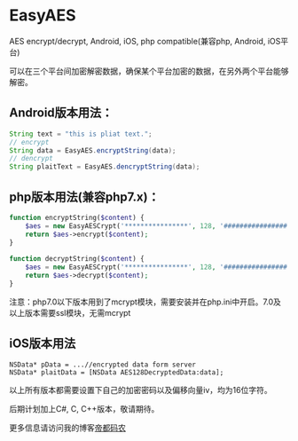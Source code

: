 # EasyAES
AES encrypt/decrypt, Android, iOS, php compatible(兼容php, Android, iOS平台) 

可以在三个平台间加密解密数据，确保某个平台加密的数据，在另外两个平台能够解密。

## Android版本用法：
```Java
String text = "this is pliat text.";
// encrypt
String data = EasyAES.encryptString(data);
// dencrypt
String plaitText = EasyAES.dencryptString(data);
```


## php版本用法(兼容php7.x)：
```PHP
function encryptString($content) {
	$aes = new EasyAESCrypt('****************', 128, '################');
	return $aes->encrypt($content);
}
 
function decryptString($content) {
	$aes = new EasyAESCrypt('****************', 128, '################');
	return $aes->decrypt($content);
}
```
注意：php7.0以下版本用到了mcrypt模块，需要安装并在php.ini中开启。7.0及以上版本需要ssl模块，无需mcrypt


## iOS版本用法
```Object-C
NSData* pData = ...//encrypted data form server
NSData* plaitData = [NSData AES128DecryptedData:data];
```


以上所有版本都需要设置下自己的加密密码以及偏移向量iv，均为16位字符。

后期计划加上C#, C, C++版本，敬请期待。

更多信息请访问我的博客[帝都码农](http://diducoder.com)